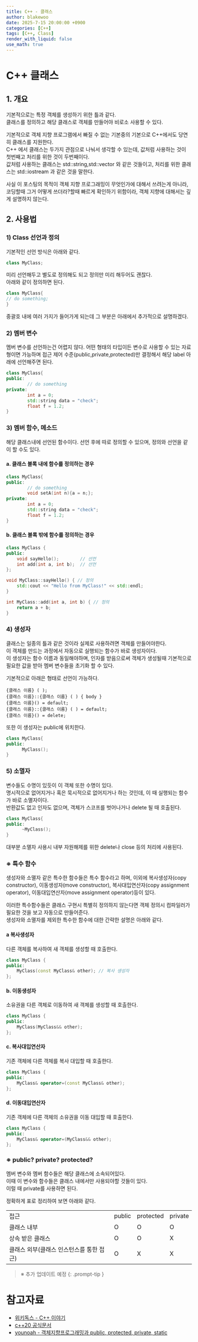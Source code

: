 ```yaml
---
title: C++ - 클래스
author: blakewoo
date: 2025-7-15 20:00:00 +0900
categories: [C++]
tags: [C++, Class] 
render_with_liquid: false
use_math: true
---
```


# C++ 클래스
## 1. 개요
기본적으로는 특정 객체를 생성하기 위한 틀과 같다.   
클래스를 정의하고 해당 클래스로 객체를 만들어야 비로소 사용할 수 있다.

기본적으로 객체 지향 프로그램에서 빠질 수 없는 기본중의 기본으로 C++에서도 당연히 클래스를 지원한다.    
C++ 에서 클래스는 두가지 관점으로 나눠서 생각할 수 있는데, 값처럼 사용하는 것이 첫번째고 처리를 위한 것이 두번째이다.   
값처럼 사용하는 클래스는 std::string,std::vector 와 같은 것들이고, 처리를 위한 클래스는 std::iostream 과 같은 것을 말한다.

사실 이 포스팅의 목적이 객체 지향 프로그래밍이 무엇인가에 대해서 쓰려는게 아니라,
코딩할때 그거 어떻게 쓰더라?할때 빠르게 확인하기 위함이라, 객체 지향에 대해서는 깊게 설명하지 않는다.

## 2. 사용법
### 1) Class 선언과 정의
기본적인 선언 방식은 아래와 같다.

```cpp
class MyClass;
```

미리 선언해두고 별도로 정의해도 되고 정의만 미리 해두어도 괜찮다.   
아래와 같이 정의하면 된다.

```cpp
class MyClass{
// do something;
}
```

중괄호 내에 여러 가지가 들어가게 되는데 그 부분은 아래에서 추가적으로 설명하겠다.

### 2) 멤버 변수
멤버 변수를 선언하는건 어렵지 않다. 어떤 형태의 타입이든 변수로 사용할 수 있는 자료형이면 가능하며
접근 제어 수준(public,private,protected)만 결정해서 해당 label 아래에 선언해주면 된다.

```cpp
class MyClass{
public:
        // do something
private:
        int a = 0;
        std::string data = "check";
        float f = 1.2;
}
```

### 3) 멤버 함수, 메소드
해당 클래스내에 선언된 함수이다. 선언 후에 따로 정의할 수 있으며, 정의와 선언을 같이 할 수도 있다.

#### a. 클래스 블록 내에 함수를 정의하는 경우
```cpp
class MyClass{
public:
        // do something
        void setA(int n){a = n;};
private:
        int a = 0;
        std::string data = "check";
        float f = 1.2;
}
```

#### b. 클래스 블록 밖에 함수를 정의하는 경우
```cpp
class MyClass {
public:
    void sayHello();        // 선언
    int add(int a, int b);  // 선언
};

void MyClass::sayHello() { // 정의
    std::cout << "Hello from MyClass!" << std::endl;
}

int MyClass::add(int a, int b) { // 정의
    return a + b;
}
```

### 4) 생성자
클래스는 일종의 틀과 같은 것이라 실제로 사용하려면 객체를 만들어야한다.   
이 객체를 만드는 과정에서 자동으로 실행되는 함수가 바로 생성자이다.   
이 생성자는 함수 이름과 동일해야하며, 인자를 받음으로써 객체가 생성될때 기본적으로 필요한 값을 받아
멤버 변수들을 초기화 할 수 있다.

기본적으로 아래은 형태로 선언이 가능하다.
```
{클래스 이름} ( );
{클래스 이름}::{클래스 이름} ( ) { body }
{클래스 이름}() = default;
{클래스 이름}::{클래스 이름} ( ) = default;
{클래스 이름}() = delete;
```

또한 이 생성자는 public에 위치한다.
```cpp
class MyClass{
public:
      MyClass();
}
```

### 5) 소멸자
변수들도 수명이 있듯이 이 객체 또한 수명이 있다.   
명시적으로 없어지거나 혹은 묵시적으로 없어지거나 하는 것인데, 이 때 실행되는 함수가 바로 소멸자이다.   
반환값도 없고 인자도 없으며, 객체가 스코프를 벗어나거나 delete 될 때 호출된다.

```cpp
class MyClass{
public:
      ~MyClass();
}
```

대부분 소멸자 사용시 내부 자원해제를 위한 delete나 close 등의 처리에 사용된다.

### ※ 특수 함수
생성자와 소멸자 같은 특수한 함수들은 특수 함수라고 하며, 이외에
복사생성자(copy constructor), 이동생성자(move constructor), 복사대입연산자(copy assignment operator),
이동대입연산자(move assignment operator)등이 있다.

이러한 특수함수들은 클래스 구현시 특별히 정의하지 않는다면 객체 정의시 컴파일러가 필요한 것을 보고 자동으로 만들어준다.   
생성자와 소멸자를 제외한 특수한 함수에 대한 간략한 설명은 아래와 같다.

#### a 복사생성자
다른 객체를 복사하여 새 객체를 생성할 때 호출한다.

```cpp
class MyClass {
public:
    MyClass(const MyClass& other); // 복사 생성자
};
```

#### b. 이동생성자
소유권을 다른 객체로 이동하여 새 객체를 생성할 때 호출한다.

```cpp
class MyClass {
public:
    MyClass(MyClass&& other);
};
```

#### c. 복사대입연산자
기존 객체에 다른 객체를 복사 대입할 때 호출한다.

```cpp
class MyClass {
public:
    MyClass& operator=(const MyClass& other);
};
```

#### d. 이동대입연산자
기존 객체에 다른 객체의 소유권을 이동 대입할 때 호출한다.

```cpp
class MyClass {
public:
    MyClass& operator=(MyClass&& other);
};
```

### ※ public? private? protected?
멤버 변수와 멤버 함수들은 해당 클래스에 소속되어있다.   
이때 이 변수와 함수들은 클래스 내에서만 사용되야할 것들이 있다.   
이럴 때 private를 사용하면 된다.

정확하게 표로 정리하여 보면 아래와 같다.

<table>
    <tr>
        <td>접근</td>
        <td>public</td>
        <td>protected</td>
        <td>private </td>
    </tr>
    <tr>
        <td>클래스 내부</td>
        <td>O</td>
        <td>O</td>
        <td>O </td>
    </tr>
    <tr>
        <td>상속 받은 클래스</td>
        <td>O</td>
        <td>O</td>
        <td>X </td>
    </tr>
    <tr>
        <td>클래스 외부(클래스 인스턴스를 통한 접근)</td>
        <td>O</td>
        <td>X</td>
        <td>X</td>
    </tr>
</table>

> ※ 추가 업데이트 예정
{: .prompt-tip }

# 참고자료
- [위키독스 - C++ 이야기](https://wikidocs.net/25044)
- [c++20 공식문서](https://isocpp.org/files/papers/N4860.pdf)
- [younoah - 객체지향프로그래밍과 public, protected, private, static](https://velog.io/@younoah/oop)
